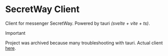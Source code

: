 # SecretWay Client
Client for messenger SecretWay. Powered by tauri *(svelte + vite + ts)*.

> [!IMPORTANT]
> Project was archived because many troubleshooting
> with tauri.
> Actual client [here](https://github.com/shawarmateam/secretway-cli).

